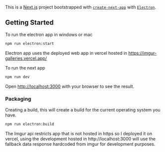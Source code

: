 This is a [Next.js](https://nextjs.org/) project bootstrapped with [`create-next-app`](https://github.com/vercel/next.js/tree/canary/packages/create-next-app) with [`Electron`](https://www.electronjs.org/).

## Getting Started

To run the electron app in windows or mac

```bash
npm run electron:start
```
Electron app uses the deployed web app in vercel hosted in https://imgur-galleries.vercel.app/

To run the next app

```bash
npm run dev
```

Open [http://localhost:3000](http://localhost:3000) with your browser to see the result.

### Packaging

Creating a build, this will create a build for the current operating system you have.

```bash
npm run electron:build
```

The Imgur api restricts app that is not hosted in https so I deployed it on vercel, using the development hosted in http://localhost:3000 will use the fallback data response hardcoded from imgur for development purposes.
